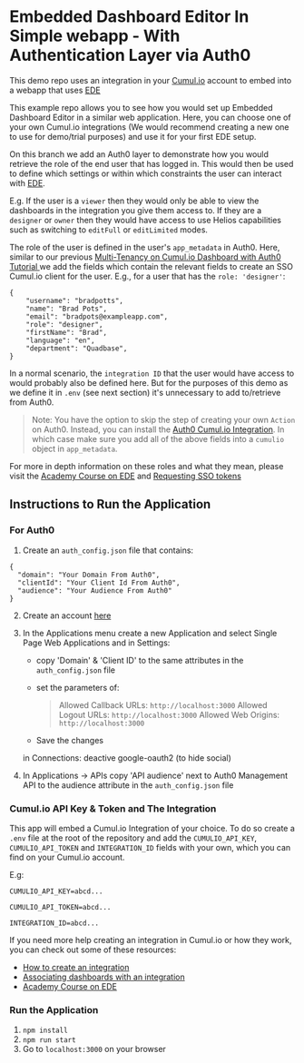 # Embedded Dashboard Editor In Simple webapp - With Authentication Layer via Auth0

This demo repo uses an integration in your [Cumul.io](https://cumul.io) account to embed into a webapp that uses [EDE](https://developer.cumul.io/#embedded-dashboard-editor)

This example repo allows you to see how you would set up Embedded Dashboard Editor in a similar web application. Here, you can choose one of your own Cumul.io integrations (We would recommend creating a new one to use for demo/trial purposes) and use it for your first EDE setup.

On this branch we add an Auth0 layer to demonstrate how you would retrieve the role of the end user that has logged in. This would then be used to define which settings or within which constraints the user can interact with [EDE](https://cumul.io/product/embedded-analytics).

E.g. If the user is a `viewer` then they would only be able to view the dashboards in the integration you give them access to. If they are a `designer` or `owner` then they would have access to use Helios capabilities such as switching to `editFull` or `editLimited` modes.

The role of the user is defined in the user's `app_metadata` in Auth0. Here, similar to our previous [Multi-Tenancy on Cumul.io Dashboard with Auth0 Tutorial ](https://blog.cumul.io/2020/09/14/multi-tenancy-on-cumul-io-dashboard-with-auth0/) we add the fields which contain the relevant fields to create an SSO Cumul.io client for the user. E.g., for a user that has the `role: 'designer'`:

```
{
    "username": "bradpotts",
    "name": "Brad Pots",
    "email": "bradpots@exampleapp.com",
    "role": "designer",
    "firstName": "Brad",
    "language": "en",
    "department": "Quadbase",
}
```

In a normal scenario, the `integration ID` that the user would have access to would probably also be defined here. But for the purposes of this demo as we define it in `.env` (see next section) it's unnecessary to add to/retrieve from Auth0.

> Note: You have the option to skip the step of creating your own `Action` on Auth0. Instead, you can install the [Auth0 Cumul.io Integration](https://marketplace.auth0.com/integrations/cumulio-dashboards). In which case make sure you add all of the above fields into a `cumulio` object in `app_metadata`.

For more in depth information on these roles and what they mean, please visit the [Academy Course on EDE](https://academy.cumul.io/course/5726aaa3-8845-4bb5-8ce7-46d95e499b45) and [Requesting SSO tokens](https://academy.cumul.io/article/9nzhjs8c)

## Instructions to Run the Application

### For Auth0

1. Create an `auth_config.json` file that contains:

```
{
  "domain": "Your Domain From Auth0",
  "clientId": "Your Client Id From Auth0",
  "audience": "Your Audience From Auth0"
}
```

2. Create an account [here](https://auth0.com/)

3. In the Applications menu create a new Application and select Single Page Web Applications and in Settings:

   - copy 'Domain' & 'Client ID' to the same attributes in the `auth_config.json` file

   - set the parameters of:
     > Allowed Callback URLs: `http://localhost:3000`
     > Allowed Logout URLs: `http://localhost:3000`
     > Allowed Web Origins: `http://localhost:3000`
   - Save the changes

   in Connections: deactive google-oauth2 (to hide social)

4. In Applications -> APIs copy 'API audience' next to Auth0 Management API to the audience attribute in the `auth_config.json` file

### Cumul.io API Key & Token and The Integration

This app will embed a Cumul.io Integration of your choice. To do so create a `.env` file at the root of the repository and add the `CUMULIO_API_KEY`, `CUMULIO_API_TOKEN` and `INTEGRATION_ID` fields with your own, which you can find on your Cumul.io account.

E.g:

`CUMULIO_API_KEY=abcd...`

`CUMULIO_API_TOKEN=abcd...`

`INTEGRATION_ID=abcd...`

If you need more help creating an integration in Cumul.io or how they work, you can check out some of these resources:

- [How to create an integration](https://academy.cumul.io/article/8ti1ek5r)
- [Associating dashboards with an integration](https://academy.cumul.io/article/6xfe4xh8)
- [Academy Course on EDE](https://academy.cumul.io/course/5726aaa3-8845-4bb5-8ce7-46d95e499b45)

### Run the Application

1. `npm install`
2. `npm run start`
3. Go to `localhost:3000` on your browser
